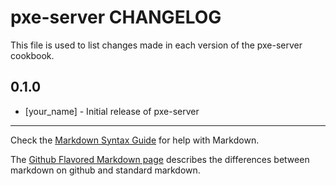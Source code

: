 pxe-server CHANGELOG
====================

This file is used to list changes made in each version of the pxe-server cookbook.

0.1.0
-----
- [your_name] - Initial release of pxe-server

- - -
Check the [Markdown Syntax Guide](http://daringfireball.net/projects/markdown/syntax) for help with Markdown.

The [Github Flavored Markdown page](http://github.github.com/github-flavored-markdown/) describes the differences between markdown on github and standard markdown.
